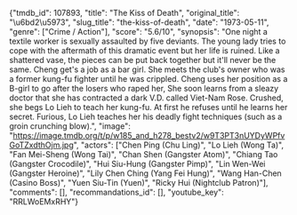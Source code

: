{"tmdb_id": 107893, "title": "The Kiss of Death", "original_title": "\u6bd2\u5973", "slug_title": "the-kiss-of-death", "date": "1973-05-11", "genre": ["Crime / Action"], "score": "5.6/10", "synopsis": "One night a textile worker is sexually assaulted by five deviants. The young lady tries to cope with the aftermath of this dramatic event but her life is ruined. Like a shattered vase, the pieces can be put back together but it'll never be the same. Cheng get's a job as a bar girl. She meets the club's owner who was a former kung-fu fighter until he was crippled. Cheng uses her position as a B-girl to go after the losers who raped her, She soon learns from a sleazy doctor that she has contracted a dark V.D. called Viet-Nam Rose. Crushed, she begs Lo Lieh to teach her kung-fu. At first he refuses until he learns her secret. Furious, Lo Lieh teaches her his deadly fight techniques (such as a groin crunching blow).", "image": "https://image.tmdb.org/t/p/w185_and_h278_bestv2/w9T3PT3nUYDyWPfvGoTZxdthOjm.jpg", "actors": ["Chen Ping (Chu Ling)", "Lo Lieh (Wong Ta)", "Fan Mei-Sheng (Wong Tai)", "Chan Shen (Gangster Atom)", "Chiang Tao (Gangster Crocodile)", "Hui Siu-Hung (Gangster Pimp)", "Lin Wen-Wei (Gangster Heroine)", "Lily Chen Ching (Yang Fei Hung)", "Wang Han-Chen (Casino Boss)", "Yuen Siu-Tin (Yuen)", "Ricky Hui (Nightclub Patron)"], "comments": [], "recommandations_id": [], "youtube_key": "RRLWoEMxRHY"}